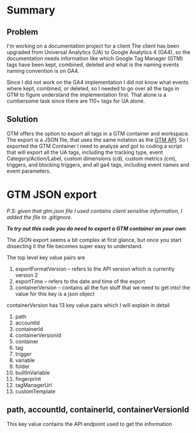 # **Summary** 
## **Problem** 
I'm working on a documentation project for a client 
The client has been upgraded from Universal Analytics (UA) to Google Analytics 4 (GA4), so the documentation needs information like which Google Tag Manager (GTM) tags have been kept, combined, deleted and what is the naming events naming convention is on GA4.

Since I did not work on  the GA4 implementation I did not know what events where kept, combined, or deleted, so I needed to go over all the tags in GTM to figure understand the implementation first. That alone is a cumbersome task since there are 110+ tags for UA alone.

## **Solution** 
GTM offers the option to export all tags in a GTM container and workspace. The export is a JSON file, that uses the same notation as the [GTM API](https://developers.google.com/tag-platform/tag-manager/api/v2). So I exported the GTM Container I need to analyze and got to coding a script that will export all the UA tags, including the tracking type, event Category/Action/Label, custom dimensions (cd), custom metrics (cm), triggers, and blocking triggers, and all ga4 tags, including event names and event parameters. 

# **GTM JSON export** 
*P.S: given that gtm.json file I used contains client sensitive information, I added the file to .gitignore.*

***To try out this code you do need to export a GTM container on your own***

The JSON export seems a bit complex at first glance, but once you start dissecting it the file becomes super easy to understand. 

The top level key value pairs are
1. exportFormatVersion – refers to the API version which is currently version 2 
2. exportTime – refers to the date and time of the export
3. containerVersion – contains all the fun stuff that we need to get into! the value for this key is a json object

containerVersion has 13 key value pairs which I will explain in detail

1. path
2. accountId
3. containerId
4. containerVersionId
5. container
6. tag
7. trigger
8. variable
9. folder
10. builtInVariable
11. fingerprint
12. tagManagerUrl
13. customTemplate

## path, accountId, containerId, containerVersionId 
This key value contains the API endpoint used to get the information